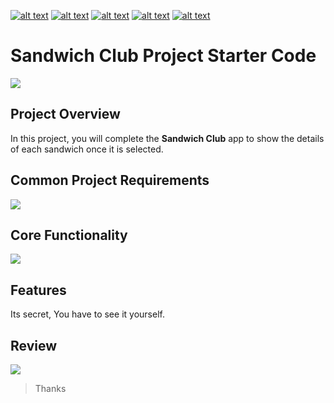 <!-- Please don't remove this: Grab your social icons from https://github.com/carlsednaoui/gitsocial -->

<!-- display the social media buttons in your README -->

[![alt text][1.1]][1] 		[![alt text][2.1]][2] 		[![alt text][3.1]][3]		[![alt text][4.1]][4]		[![alt text][5.1]][5]


<!-- links to social media icons -->
<!-- no need to change these -->

<!-- icons with padding -->

[1.1]: http://i.imgur.com/tXSoThF.png (Twitter)
[2.1]: http://i.imgur.com/P3YfQoD.png (Facebook)
[3.1]: http://i.imgur.com/yCsTjba.png (Google+)
[4.1]: https://ppxdev.files.wordpress.com/2018/10/ln.png (Linkedin)
[5.1]: http://i.imgur.com/0o48UoR.png (Github)

<!-- links to your social media accounts -->
<!-- update these accordingly -->

[1]: http://www.twitter.com/imtrilokia
[2]: http://www.facebook.com/abhinandan.trilokia
[3]: https://plus.google.com/+AbhinandanTrilokia
[4]: https://www.linkedin.com/in/abhinandantrilokia/
[5]: https://github.com/Trilokia


<!-- Please don't remove this: Grab your social icons from https://github.com/carlsednaoui/gitsocial -->
# Sandwich Club Project Starter Code
![](https://ppxdev.files.wordpress.com/2018/10/scp1.png)

## Project Overview
In this project, you will complete the **Sandwich Club** app to
show the details of each sandwich once it is selected.

## Common Project Requirements
![](https://ppxdev.files.wordpress.com/2018/10/scp11.png)

## Core Functionality
![](https://ppxdev.files.wordpress.com/2018/10/scp2.png)

## Features
Its secret, You have to see it yourself.

## Review
![](https://ppxdev.files.wordpress.com/2018/10/scp3.png)

>Thanks